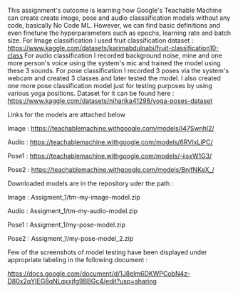 This assignment's outcome is learning how Google's Teachable Machine can create create image, pose and audio classsification models without any code, basically No Code ML. However, we can find basic definitions and even finetune the hyperparameters such as epochs, learning rate and batch size. For Image classification I used fruit classification dataset : https://www.kaggle.com/datasets/karimabdulnabi/fruit-classification10-class For audio classification I recorded background noise, mine and one more person's voice using the system's mic and trained the model using these 3 sounds. For pose classification I recorded 3 poses via the system's webcam and created 3 classes and later tested the model. I also created one more pose classification model just for testing purposes by using various yoga positions. Dataset for it can be found here : https://www.kaggle.com/datasets/niharika41298/yoga-poses-dataset

Links for the models are attached below 

Image : https://teachablemachine.withgoogle.com/models/I47Swnhl2/ 

Audio : https://teachablemachine.withgoogle.com/models/6RVIxLiPC/ 

Pose1 : https://teachablemachine.withgoogle.com/models/-iisxW1G3/ 

Pose2 : https://teachablemachine.withgoogle.com/models/BnjfNKeX_/

Downloaded models are in the repository uder the path : 

Image : Assigment_1/tm-my-image-model.zip 

Audio : Assigment_1/tm-my-audio-model.zip 

Pose1 : Assigment_1/my-pose-model.zip 

Pose2 : Assigment_1/my-pose-model_2.zip

Few of the screenshots of model testing have been displayed under appropriate labeling in the following document : 

https://docs.google.com/document/d/1J8elm6DKWPCobN4z-D80x2qYIEG8qNLqxxjfg9BBGc4/edit?usp=sharing
